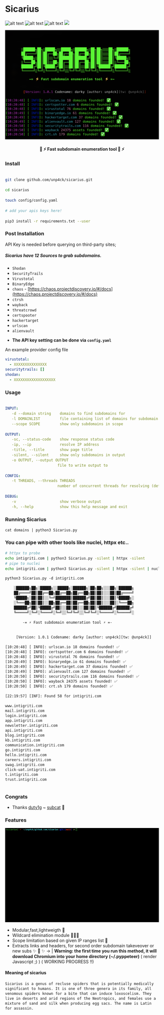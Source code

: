 
# Sicarius


![alt text](https://img.shields.io/github/stars/unp4ck/Sicarius)
![alt text](https://img.shields.io/github/languages/top/unp4ck/Sicarius)
![alt text](https://img.shields.io/github/license/unp4ck/Sicarius)
<a href="https://twitter.com/unp4ck"><img src="https://img.shields.io/twitter/follow/unp4ck.svg?logo=twitter"></a>


![/static/banner.png](/static/woa.png)

<h4 align="center">  🐴 ⚡️ Fast subdomain enumeration tool 🐴 ⚡️</h4>

### Install
```bash

git clone github.com/unp4ck/sicarius.git

cd sicarius

touch config/config.yaml

# add your apis keys here!

pip3 install -r requirements.txt --user
```

### Post Installation

API Key is needed before querying on third-party sites;

##### Sicarius have 12 Sources to grab subdomains.

* ```Shodan``` 
* ```SecurityTrails```
* ```Virustotal``` 
* ```BinaryEdge```
* ```chaos``` - [https://chaos.projectdiscovery.io/#/docs](https://chaos.projectdiscovery.io/#/docs)
* ```ctrsh```
* ```wayback```
* ```threatcrowd```
* ```certspooter```
* ```hackertarget```
* ```urlscan```
* ```alienvault```

- **The API key setting can be done via `config.yaml`**

An example provider config file 

```yaml
virustotal:
  - XXXXXXXXXXXXXXX
securitytrails: []
shodan:
  - XXXXXXXXXXXXXXXXXXX
```

### Usage



```yaml

INPUT:
   -d --domain string    domains to find subdomains for
   -l DOMAINLIST         file containing list of domains for subdomain discovery
   --scope SCOPE         show only subdomains in scope

OUTPUT:
   -sc, --status-code    show response status code
   -ip, --ip             resolve IP address
   -title, --title       show page title
   -silent, --silent     show only subdomains in output
   -o OUTPUT, --output OUTPUT
                        file to write output to
   
CONFIG:
   -t THREADS, --threads THREADS
                        number of concurrent threads for resolving (default 50)

DEBUG:
   -v                    show verbose output
   -h, --help            show this help message and exit
```

### Running Sicarius
```console
cat domains | python3 Sicarius.py
```


### You can pipe with other tools like nuclei, httpx etc..

```bash
# httpx to probe
echo intigriti.com | python3 Sicarius.py -silent | httpx -silent 
# pipe to nuclei
echo intigriti.com | python3 Sicarius.py -silent | httpx -silent | nuclei -t <path_to_nuclei_templates>

```

```console
python3 Sicarius.py -d intigriti.com

	░██████╗██╗░█████╗░░█████╗░██████╗░██╗██╗░░░██╗░██████╗
	██╔════╝██║██╔══██╗██╔══██╗██╔══██╗██║██║░░░██║██╔════╝
	╚█████╗░██║██║░░╚═╝███████║██████╔╝██║██║░░░██║╚█████╗░
	░╚═══██╗██║██║░░██╗██╔══██║██╔══██╗██║██║░░░██║░╚═══██╗
	██████╔╝██║╚█████╔╝██║░░██║██║░░██║██║╚██████╔╝██████╔╝
	╚═════╝░╚═╝░╚════╝░╚═╝░░╚═╝╚═╝░░╚═╝╚═╝░╚═════╝░╚═════╝░

	    -= ⚡️ Fast subdomain enumeration tool ⚡️ =-


	 [Version: 1.0.1 Codename: darky [author: unp4ck][tw: @unp4ck]]

[10:20:48] [ INFO]: urlscan.io 18 domains founded! ✅
[10:20:48] [ INFO]: certspotter.com 6 domains founded! ✅
[10:20:48] [ INFO]: virustotal 76 domains founded! ✅
[10:20:49] [ INFO]: binaryedge.io 61 domains founded! ✅
[10:20:49] [ INFO]: hackertarget.com 37 domains founded! ✅
[10:20:49] [ INFO]: alienvault.com 127 domains founded! ✅
[10:20:50] [ INFO]: securitytrails.com 116 domains founded! ✅
[10:20:50] [ INFO]: wayback 24375 assets founded! ✅
[10:20:50] [ INFO]: crt.sh 179 domains founded! ✅

[22:19:57] [INF]: Found 58 for intigriti.com

www.intigriti.com
mail.intigriti.com
login.intigriti.com
app.intigriti.com
newsletter.intigriti.com
api.intigriti.com
blog.intigriti.com
kb.intigriti.com
communication.intigriti.com
go.intigriti.com
hello.intigriti.com
careers.intigriti.com
swag.intigriti.com
click-uat.intigriti.com
t.intigriti.com
trust.intigriti.com


```

### Congrats
   - Thanks [duty1g](https://github.com/duty1g) ~ [subcat](https://github.com/duty1g/subcat) 🖤


### Features

![/static/sc.gif](/static/sc.gif)

- Modular,fast,lightweigth 🍦 
- Wildcard elimination module 🙅🏽‍♂️ 
- Scope limitation based on given IP ranges list 📸 
- Extracts links and headers, for second order subdomain takeveover or new subs ✨ 🥷 ✨  -> | **Warning: the first time you run this method, it will download Chromium into your home directory (~/.pyppeteer)** ( render Javascript ;) ) ( WORKING PROGRESS !!)

#### Meaning of sicarius

```
Sicarius is a genus of recluse spiders that is potentially medically significant to humans. It is one of three genera in its family, all venomous spiders known for a bite that can induce loxoscelism. They live in deserts and arid regions of the Neotropics, and females use a mixture of sand and silk when producing egg sacs. The name is Latin for assassin.
```